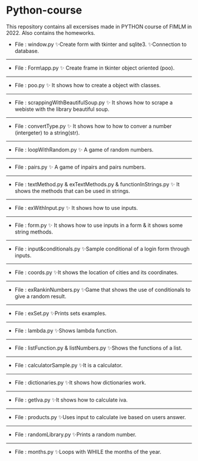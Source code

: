 # Python-course

This repository contains all excersises made in PYTHON course of FIMLM in 2022.
Also contains the homeworks.

- File : window.py 
✨Create form with tkinter and sqlite3. 
✨Connection to database.

-----------

- File : Form\app.py
✨ Create frame in tkinter object oriented (poo).

-----------

- File : poo.py
✨ It shows how to create a object with classes.
-----------

- File : scrappingWithBeautifulSoup.py
✨ It shows how to scrape a webiste with the library beautiful soup.
-----------

- File : convertType.py
✨ It shows how to how to conver a number (intergeter) to a string(str).
-----------

- File : loopWithRandom.py
✨ A game of random numbers.
-----------

- File : pairs.py
✨ A game of inpairs and pairs numbers.
-----------

- File : textMethod.py  &  exTextMethods.py & functionInStrings.py
✨ It shows the methods that can be used in strings.
-----------

- File :  exWithInput.py
✨ It shows how to use inputs.
-----------

- File :  form.py
✨ It shows how to use inputs in a form & it shows some string methods.
-----------

- File :  input&conditionals.py
✨Sample conditional of a login form through inputs.
-----------

- File : coords.py
✨It shows the location of cities and its coordinates.
-----------

- File : exRankinNumbers.py
✨Game that shows the use of conditionals to give a random result.
-----------

- File : exSet.py
✨Prints sets examples.
-----------

- File : lambda.py
✨Shows lambda function.
-----------

- File : listFunction.py & listNumbers.py
✨Shows the functions of a list.
-----------

- File : calculatorSample.py
✨It is a calculator.
-----------

- File : dictionaries.py
✨It shows how  dictionaries work.
-----------

- File : getIva.py
✨It shows how to calculate iva.
-----------

- File : products.py
✨Uses input to calculate ive based on users answer.
-----------

- File : randomLibrary.py
✨Prints a random number.
-----------

- File : months.py
✨Loops with WHILE the months of the year.


